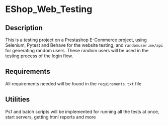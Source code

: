 # EShop_Web_Testing

## Description

This is a testing project on a Prestashop E-Commerce project, using Selenium, Pytest and Behave for the website testing, and ```randomuser.me/api``` for generating random 
users. 
These random users will be used in the testing process of the login flow. 

## Requirements

All requirements needed will be found in the ```requirements.txt``` file

## Utilities

Ps1 and batch scripts will be implemented for running all the tests at once, start servers, getting html reports and more